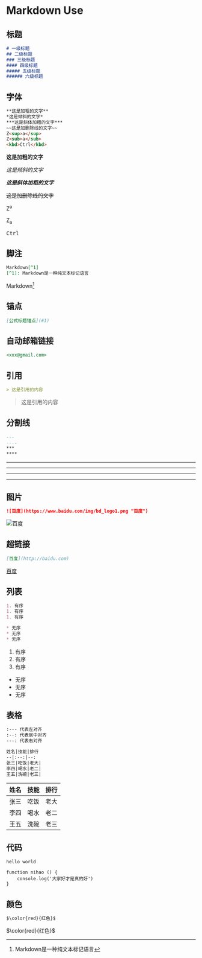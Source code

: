 # Markdown Use

## 标题
```markdown
# 一级标题
## 二级标题
### 三级标题
#### 四级标题
##### 五级标题
###### 六级标题
```

## 字体
```markdown
**这是加粗的文字**
*这是倾斜的文字*
***这是斜体加粗的文字***
~~这是加删除线的文字~~
Z<sup>a</sup>
Z<sub>a</sub>
<kbd>Ctrl</kbd>
```
**这是加粗的文字**

*这是倾斜的文字*

***这是斜体加粗的文字***

~~这是加删除线的文字~~

Z<sup>a</sup>

Z<sub>a</sub>

<kbd>Ctrl</kbd>

## 脚注
```markdown
Markdown[^1]
[^1]: Markdown是一种纯文本标记语言
```

Markdown[^1]

[^1]: Markdown是一种纯文本标记语言

## 锚点
```markdown
[公式标题锚点](#1)
```

## 自动邮箱链接
```markdown
<xxx@gmail.com>
```

## 引用
```markdown
> 这是引用的内容
```
> 这是引用的内容

## 分割线
```markdown
---
----
***
****
```

---
----
***
****

## 图片
```markdown
![百度](https://www.baidu.com/img/bd_logo1.png "百度")
```

![百度](https://www.baidu.com/img/bd_logo1.png "百度")

## 超链接
```markdown
[百度](http://baidu.com)
```

[百度](http://baidu.com)

## 列表
```markdown
1. 有序
1. 有序
1. 有序

* 无序
* 无序
* 无序
```

1. 有序
1. 有序
1. 有序

* 无序
* 无序
* 无序

## 表格
```markdown
:--- 代表左对齐
:--: 代表居中对齐
---: 代表右对齐

姓名|技能|排行
--|:--:|--:
张三|吃饭|老大|
李四|喝水|老二|
王五|洗碗|老三|
```

姓名|技能|排行
--|:--:|--:
张三|吃饭|老大|
李四|喝水|老二|
王五|洗碗|老三|

## 代码
`hello world`

```JS
function nihao () {
    console.log('大家好才是真的好')
}
```

## 颜色
```markdown
$\color{red}{红色}$
```

$\color{red}{红色}$